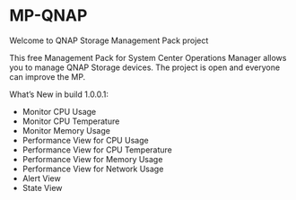 # MP-QNAP

Welcome to QNAP Storage Management Pack project

This free Management Pack for System Center Operations Manager allows you to manage QNAP Storage devices. The project is open and everyone can improve the MP.

What’s New in build 1.0.0.1:

- Monitor CPU Usage
- Monitor CPU Temperature
- Monitor Memory Usage
- Performance View for CPU Usage
- Performance View for CPU Temperature
- Performance View for Memory Usage
- Performance View for Network Usage
- Alert View
- State View
